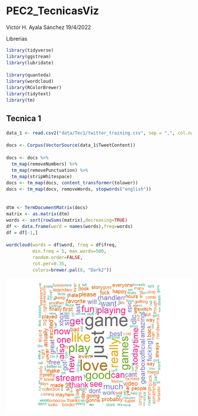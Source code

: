 PEC2\_TecnicasViz
================
Victor H. Ayala Sánchez
19/4/2022

Librerias

``` r
library(tidyverse)
library(ggstream)
library(lubridate)

library(quanteda)
library(wordcloud)
library(RColorBrewer)
library(tidytext)
library(tm)
```

## Tecnica 1

``` r
data_1 <- read.csv2("data/Tec1/twitter_training.csv", sep = ",", col.names = c('TweetID','Entity','Sentiment','TweetContent'), nrows = 2500)

docs <- Corpus(VectorSource(data_1$TweetContent))

docs <- docs %>%
  tm_map(removeNumbers) %>%
  tm_map(removePunctuation) %>%
  tm_map(stripWhitespace)
docs <- tm_map(docs, content_transformer(tolower))
docs <- tm_map(docs, removeWords, stopwords("english"))


dtm <- TermDocumentMatrix(docs)
matrix <- as.matrix(dtm)
words <- sort(rowSums(matrix),decreasing=TRUE) 
df <- data.frame(word = names(words),freq=words)
df = df[-1,]

wordcloud(words = df$word, freq = df$freq, 
          min.freq = 5, max.words=500, 
          random.order=FALSE, 
          rot.per=0.35,
          colors=brewer.pal(8, "Dark2"))
```

![](Readme_files/figure-gfm/unnamed-chunk-2-1.png)<!-- -->
